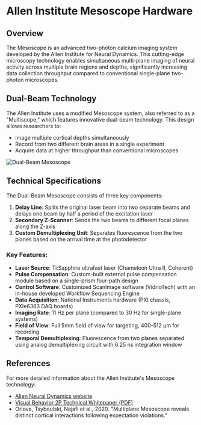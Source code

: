 # Allen Institute Mesoscope Hardware

## Overview

The Mesoscope is an advanced two-photon calcium imaging system developed by the Allen Institute for Neural Dynamics. This cutting-edge microscopy technology enables simultaneous multi-plane imaging of neural activity across multiple brain regions and depths, significantly increasing data collection throughput compared to conventional single-plane two-photon microscopes.

## Dual-Beam Technology

The Allen Institute uses a modified Mesoscope system, also referred to as a "Multiscope," which features innovative dual-beam technology. This design allows researchers to:

- Image multiple cortical depths simultaneously
- Record from two different brain areas in a single experiment
- Acquire data at higher throughput than conventional microscopes

![Dual-Beam Mesoscope](/img/mesoscope/mesoscope_diagram.jpg)

## Technical Specifications

The Dual-Beam Mesoscope consists of three key components:

1. **Delay Line**: Splits the original laser beam into two separate beams and delays one beam by half a period of the excitation laser
2. **Secondary Z-Scanner**: Sends the two beams to different focal planes along the Z-axis
3. **Custom Demultiplexing Unit**: Separates fluorescence from the two planes based on the arrival time at the photodetector

### Key Features:

- **Laser Source**: Ti:Sapphire ultrafast laser (Chameleon Ultra II, Coherent)
- **Pulse Compensation**: Custom-built external pulse compensation module based on a single-prism four-path design
- **Control Software**: Customized ScanImage software (VidrioTech) with an in-house developed Workflow Sequencing Engine
- **Data Acquisition**: National Instruments hardware (PXI chassis, PXIe6363 DAQ boards)
- **Imaging Rate**: 11 Hz per plane (compared to 30 Hz for single-plane systems)
- **Field of View**: Full 5mm field of view for targeting, 400-512 μm for recording
- **Temporal Demultiplexing**: Fluorescence from two planes separated using analog demultiplexing circuit with 6.25 ns integration window

## References

For more detailed information about the Allen Institute's Mesoscope technology:

- [Allen Neural Dynamics website](https://www.allenneuraldynamics.org/)
- [Visual Behavior 2P Technical Whitepaper (PDF)](../../data/pdfs/visual_behavior_2p_technical_whitepaper.pdf)
- Orlova, Tsyboulski, Najafi et al., 2020. "Multiplane Mesoscope reveals distinct cortical interactions following expectation violations."